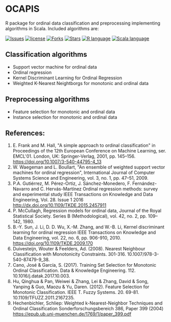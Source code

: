 # OCAPIS
R package for ordinal data classification and preprocessing implementing algorithms in Scala. Included algorithms are:

[![Issues](https://img.shields.io/github/issues/CristinaHG/OCAPIS.svg)](https://github.com/CristinaHG/OCAPIS/issues)
[![license](https://img.shields.io/github/license/CristinaHG/OCAPIS.svg)](https://www.gnu.org/licenses/gpl.html)
[![Forks](https://img.shields.io/github/forks/CristinaHG/OCAPIS.svg)](https://github.com/CristinaHG/OCAPIS/network/members)
[![Stars](https://img.shields.io/github/stars/CristinaHG/OCAPIS.svg)](https://github.com/CristinaHG/OCAPIS/stargazers)
[![R language](https://img.shields.io/badge/language-R-lightgrey.svg)](https://www.r-project.org/)
[![Scala language](https://img.shields.io/badge/language-Scala-red.svg)](https://www.scala-lang.org/)

## Classification algorithms
- Support vector machine for ordinal data
- Ordinal regression
- Kernel Discriminant Learning for Ordinal Regression 
- Weighted K-Nearest Neightborgs for monotonic and ordinal data

## Preprocessing algorithms
- Feature selection for monotonic and ordinal data
- Instance selection for monotonic and ordinal data

## References:
1. E. Frank and M. Hall, "A simple approach to ordinal classification"
in Proceedings of the 12th European Conference on Machine Learning,
ser. EMCL'01. London, UK: Springer-Verlag, 2001, pp. 145–156.
https://doi.org/10.1007/3-540-44795-4_13
2. W. Waegeman and L. Boullart, "An ensemble of weighted support
vector machines for ordinal regression", International Journal
of Computer Systems Science and Engineering, vol. 3, no. 1,
pp. 47–51, 2009.
3. P.A. Gutiérrez, M. Pérez-Ortiz, J. Sánchez-Monedero,
F. Fernández-Navarro and C. Hervás-Martínez
Ordinal regression methods: survey and experimental study
IEEE Transactions on Knowledge and Data Engineering, Vol. 28. Issue 1
2016
http://dx.doi.org/10.1109/TKDE.2015.2457911
4. P. McCullagh, Regression models for ordinal data,  Journal of
the Royal Statistical Society. Series B (Methodological), vol. 42,
no. 2, pp. 109–142, 1980.
5. B.-Y. Sun, J. Li, D. D. Wu, X.-M. Zhang, and W.-B. Li,
Kernel discriminant learning for ordinal regression
IEEE Transactions on Knowledge and Data Engineering, vol. 22,
no. 6, pp. 906-910, 2010.
https://doi.org/10.1109/TKDE.2009.170
6. Duivesteijn, Wouter & Feelders, Ad. (2008). Nearest Neighbour Classification with Monotonicity Constraints. 301-316. 10.1007/978-3-540-87479-9_38.
7. Cano, José & García, S. (2017). Training Set Selection for Monotonic Ordinal Classification. Data & Knowledge Engineering. 112. 10.1016/j.datak.2017.10.003. 
8. Hu, Qinghua & Pan, Weiwei & Zhang, Lei & Zhang, David & Song, Yanping & Guo, Maozu & Yu, Daren. (2012). Feature Selection for Monotonic Classification. IEEE T. Fuzzy Systems. 20. 69-81. 10.1109/TFUZZ.2011.2167235. 
9. Hechenbichler, Schliep:
Weighted k-Nearest-Neighbor Techniques and Ordinal Classification Sonderforschungsbereich 386, Paper 399 (2004)
https://epub.ub.uni-muenchen.de/1769/1/paper_399.pdf
